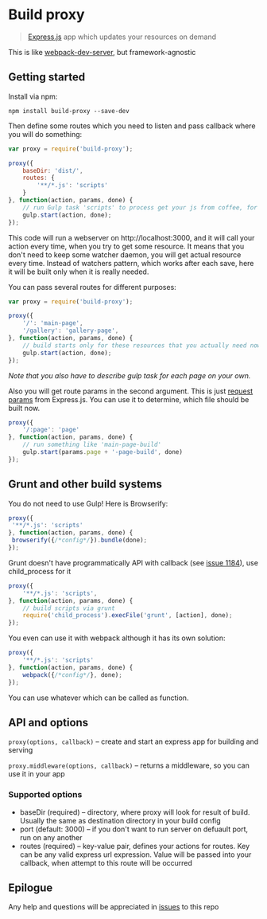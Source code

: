 # Build proxy

> [Express.js](http://expressjs.com/) app which updates your resources on demand
 

This is like [webpack-dev-server](http://webpack.github.io/docs/webpack-dev-server.html), but framework-agnostic  
 
## Getting started

Install via npm:

```
npm install build-proxy --save-dev
```

Then define some routes which you need to listen and pass callback where you will do something:

```js
var proxy = require('build-proxy');

proxy({
    baseDir: 'dist/',
    routes: {
        '**/*.js': 'scripts'
    }
}, function(action, params, done) {
    // run Gulp task 'scripts' to process get your js from coffee, for example
    gulp.start(action, done);
});
```

This code will run a webserver on http://localhost:3000, and it will call your action every time, when you try to get
some resource. It means that you don't need to keep some watcher daemon, you will get actual resource every time. 
Instead of watchers pattern, which works after each save, here it will be built only when it is really needed.

You can pass several routes for different purposes:

```js
var proxy = require('build-proxy');

proxy({
    '/': 'main-page',
    '/gallery': 'gallery-page',
}, function(action, params, done) {
    // build starts only for these resources that you actually need now 
    gulp.start(action, done);
});
```

*Note that you also have to describe gulp task for each page on your own.*

Also you will get route params in the second argument. This is just [request params](http://expressjs.com/4x/api.html#req.params)
from Express.js. You can use it to determine, which file should be built now.

```js
proxy({
    '/:page': 'page'
}, function(action, params, done) {
    // run something like 'main-page-build'
    gulp.start(params.page + '-page-build', done)
});
```

## Grunt and other build systems

You do not need to use Gulp! Here is Browserify:
                              
```js
proxy({
 '**/*.js': 'scripts'
}, function(action, params, done) {
 browserify({/*config*/}).bundle(done);
});
```

Grunt doesn't have programmatically API with callback (see [issue 1184](https://github.com/gruntjs/grunt/issues/1184)), 
use child_process for it

```js
proxy({
    '**/*.js': 'scripts',
}, function(action, params, done) {
    // build scripts via grunt
    require('child_process').execFile('grunt', [action], done);
});
```

You even can use it with webpack although it has its own solution:
 
```js
proxy({
    '**/*.js': 'scripts'
}, function(action, params, done) {
    webpack({/*config*/}, done);
});
```

You can use whatever which can be called as function.

## API and options

`proxy(options, callback)` – create and start an express app for building and serving
 
`proxy.middleware(options, callback)` – returns a middleware, so you can use it in your app

### Supported options

* baseDir (required) – directory, where proxy will look for result of build. Usually the same as destination directory 
in your build config
* port (default: 3000) – if you don't want to run server on defuault port, run on any another
* routes (required) – key-value pair, defines your actions for routes. Key can be any valid express url expression. 
Value will be passed into your callback, when attempt to this route will be occurred
  
## Epilogue

Any help and questions will be appreciated in [issues](https://github.com/just-boris/build-proxy/issues) to this repo
